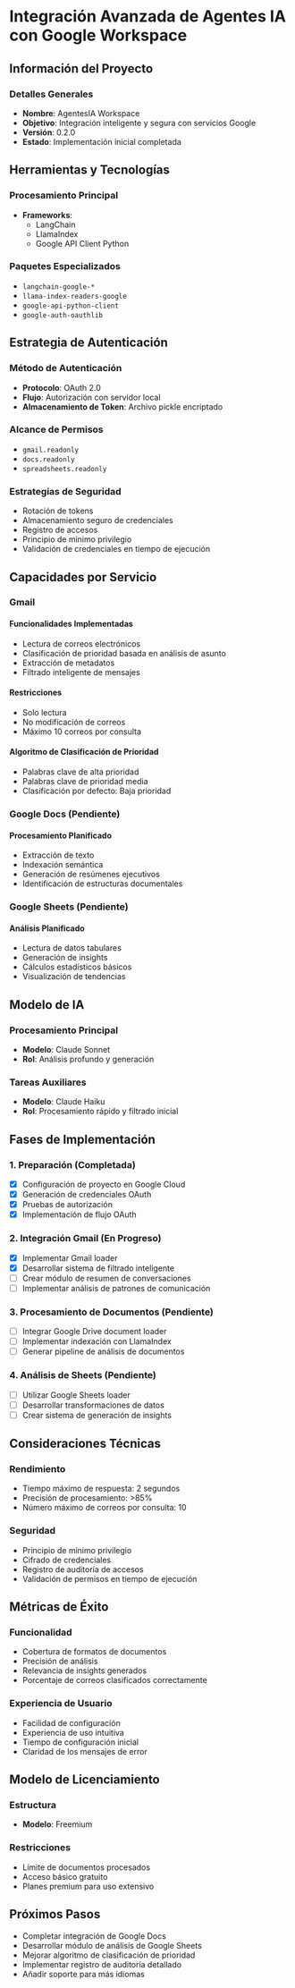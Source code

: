 # Integración Avanzada de Agentes IA con Google Workspace

## Información del Proyecto

### Detalles Generales
- **Nombre**: AgentesIA Workspace
- **Objetivo**: Integración inteligente y segura con servicios Google
- **Versión**: 0.2.0
- **Estado**: Implementación inicial completada

## Herramientas y Tecnologías

### Procesamiento Principal
- **Frameworks**:
  - LangChain
  - LlamaIndex
  - Google API Client Python

### Paquetes Especializados
- `langchain-google-*`
- `llama-index-readers-google`
- `google-api-python-client`
- `google-auth-oauthlib`

## Estrategia de Autenticación

### Método de Autenticación
- **Protocolo**: OAuth 2.0
- **Flujo**: Autorización con servidor local
- **Almacenamiento de Token**: Archivo pickle encriptado

### Alcance de Permisos
- `gmail.readonly`
- `docs.readonly`
- `spreadsheets.readonly`

### Estrategias de Seguridad
- Rotación de tokens
- Almacenamiento seguro de credenciales
- Registro de accesos
- Principio de mínimo privilegio
- Validación de credenciales en tiempo de ejecución

## Capacidades por Servicio

### Gmail
#### Funcionalidades Implementadas
- Lectura de correos electrónicos
- Clasificación de prioridad basada en análisis de asunto
- Extracción de metadatos
- Filtrado inteligente de mensajes

#### Restricciones
- Solo lectura
- No modificación de correos
- Máximo 10 correos por consulta

#### Algoritmo de Clasificación de Prioridad
- Palabras clave de alta prioridad
- Palabras clave de prioridad media
- Clasificación por defecto: Baja prioridad

### Google Docs (Pendiente)
#### Procesamiento Planificado
- Extracción de texto
- Indexación semántica
- Generación de resúmenes ejecutivos
- Identificación de estructuras documentales

### Google Sheets (Pendiente)
#### Análisis Planificado
- Lectura de datos tabulares
- Generación de insights
- Cálculos estadísticos básicos
- Visualización de tendencias

## Modelo de IA

### Procesamiento Principal
- **Modelo**: Claude Sonnet
- **Rol**: Análisis profundo y generación

### Tareas Auxiliares
- **Modelo**: Claude Haiku
- **Rol**: Procesamiento rápido y filtrado inicial

## Fases de Implementación

### 1. Preparación (Completada)
- [x] Configuración de proyecto en Google Cloud
- [x] Generación de credenciales OAuth
- [x] Pruebas de autorización
- [x] Implementación de flujo OAuth

### 2. Integración Gmail (En Progreso)
- [x] Implementar Gmail loader
- [x] Desarrollar sistema de filtrado inteligente
- [ ] Crear módulo de resumen de conversaciones
- [ ] Implementar análisis de patrones de comunicación

### 3. Procesamiento de Documentos (Pendiente)
- [ ] Integrar Google Drive document loader
- [ ] Implementar indexación con LlamaIndex
- [ ] Generar pipeline de análisis de documentos

### 4. Análisis de Sheets (Pendiente)
- [ ] Utilizar Google Sheets loader
- [ ] Desarrollar transformaciones de datos
- [ ] Crear sistema de generación de insights

## Consideraciones Técnicas

### Rendimiento
- Tiempo máximo de respuesta: 2 segundos
- Precisión de procesamiento: >85%
- Número máximo de correos por consulta: 10

### Seguridad
- Principio de mínimo privilegio
- Cifrado de credenciales
- Registro de auditoría de accesos
- Validación de permisos en tiempo de ejecución

## Métricas de Éxito

### Funcionalidad
- Cobertura de formatos de documentos
- Precisión de análisis
- Relevancia de insights generados
- Porcentaje de correos clasificados correctamente

### Experiencia de Usuario
- Facilidad de configuración
- Experiencia de uso intuitiva
- Tiempo de configuración inicial
- Claridad de los mensajes de error

## Modelo de Licenciamiento

### Estructura
- **Modelo**: Freemium

### Restricciones
- Límite de documentos procesados
- Acceso básico gratuito
- Planes premium para uso extensivo

## Próximos Pasos
- Completar integración de Google Docs
- Desarrollar módulo de análisis de Google Sheets
- Mejorar algoritmo de clasificación de prioridad
- Implementar registro de auditoría detallado
- Añadir soporte para más idiomas
